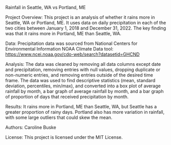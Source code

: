 Rainfall in Seattle, WA vs Portland, ME

Project Overview:
This project is an analysis of whether it rains more in Seattle, WA or Portland, ME. It uses data on daily precipitation in each of the two cities between January 1, 2018 and December 31, 2022. The key finding was that it rains more in Portland, ME than Seattle, WA.

Data:
Precipitation data was sourced from National Centers for Environmental Information NOAA Climate Data tool: https://www.ncei.noaa.gov/cdo-web/search?datasetid=GHCND

Analysis:
The data was cleaned by removing all data columns except date and precipitation, removing entries with null values, dropping duplicate or non-numeric entries, and removing entries outside of the desired time frame. The data was used to find descriptive statistics (mean, standard deviation, percentiles, min/max), and converted into a box plot of average rainfall by month, a bar graph of average rainfall by month, and a bar graph of proportion of days that received precipitation by month.

Results:
It rains more in Portland, ME than Seattle, WA, but Seattle has a greater proportion of rainy days. Portland also has more variation in rainfall, with some large outliers that could skew the mean.

Authors:
Caroline Buske

License:
This project is licensed under the MIT License.
